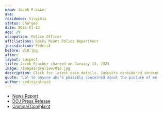 ```yaml
---
name: Jacob Fracker
aka:
residence: Virginia
status: Charged
date: 2021-01-13
age: 29
occupation: Police Officer
affiliations: Rocky Mount Police Department
jurisdiction: Federal
before: 018.jpg
after:
layout: suspect
title: Jacob Fracker charged on January 13, 2021
image: /images/preview/018.jpg
description: Click for latest case details. Suspects considered innocent until proven guilty.
quote: "Lol to anyone who’s possibly concerned about the picture of me going around... Sorry I hate freedom? …Not like I did anything illegal"
author: seditiontrack
---
```


- [News Report](https://roanoke.com/news/local/2-rocky-mount-police-officers-who-were-in-capitol-during-riot-face-federal-charges/article_756e0a1a-55c9-11eb-aac5-23258d074867.html)
- [DOJ Press Release](https://www.justice.gov/usao-dc/pr/two-duty-virginia-police-officers-charged-federal-court-following-events-us-capitol)
- [Criminal Complaint](https://big.assets.huffingtonpost.com/athena/files/2021/01/13/5fff56a5c5b6c77d85ec811b.pdf)
